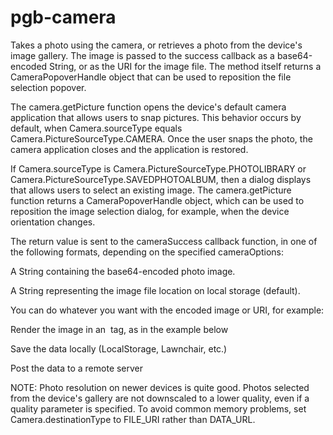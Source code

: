 pgb-camera
==========
Takes a photo using the camera, or retrieves a photo from the device's image gallery. The image is passed to the success callback as a base64-encoded String, or as the URI for the image file. The method itself returns a CameraPopoverHandle object that can be used to reposition the file selection popover.

The camera.getPicture function opens the device's default camera application that allows users to snap pictures. This behavior occurs by default, when Camera.sourceType equals Camera.PictureSourceType.CAMERA. Once the user snaps the photo, the camera application closes and the application is restored.

If Camera.sourceType is Camera.PictureSourceType.PHOTOLIBRARY or Camera.PictureSourceType.SAVEDPHOTOALBUM, then a dialog displays that allows users to select an existing image. The camera.getPicture function returns a CameraPopoverHandle object, which can be used to reposition the image selection dialog, for example, when the device orientation changes.

The return value is sent to the cameraSuccess callback function, in one of the following formats, depending on the specified cameraOptions:

A String containing the base64-encoded photo image.

A String representing the image file location on local storage (default).

You can do whatever you want with the encoded image or URI, for example:

Render the image in an <img> tag, as in the example below

Save the data locally (LocalStorage, Lawnchair, etc.)

Post the data to a remote server

NOTE: Photo resolution on newer devices is quite good. Photos selected from the device's gallery are not downscaled to a lower quality, even if a quality parameter is specified. To avoid common memory problems, set Camera.destinationType to FILE_URI rather than DATA_URL.
